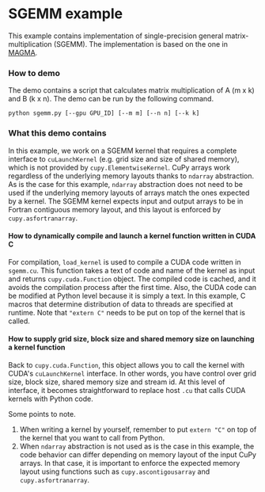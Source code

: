 # SGEMM example

This example contains implementation of single-precision general matrix-multiplication  (SGEMM).
The implementation is based on the one in [MAGMA](http://icl.cs.utk.edu/magma/).


### How to demo
The demo contains a script that calculates matrix multiplication of A (m x k) and B (k x n).
The demo can be run by the following command.

```
python sgemm.py [--gpu GPU_ID] [--m m] [--n n] [--k k]
```


### What this demo contains

In this example, we work on a SGEMM kernel that requires a complete interface to `cuLaunchKernel` (e.g. grid size and size of shared memory), which is not provided by `cupy.ElementwiseKernel`.
CuPy arrays work regardless of the underlying memory layouts thanks to `ndarray` abstraction.
As is the case for this example, `ndarray` abstraction does not need to be used if the underlying memory layouts of arrays match the ones expected by a kernel.
The SGEMM kernel expects input and output arrays to be in Fortran contiguous memory layout, and this layout is enforced by `cupy.asfortranarray`.

#### How to dynamically compile and launch a kernel function written in CUDA C
For compilation, `load_kernel` is used to compile a CUDA code written in `sgemm.cu`.
This function takes a text of code and name of the kernel as input and returns `cupy.cuda.Function` object.
The compiled code is cached, and it avoids the compilation process after the first time.
Also, the CUDA code can be modified at Python level because it is simply a text.
In this example, C macros that determine distribution of data to threads are specified at runtime.
Note that `"extern C"` needs to be put on top of the kernel that is called.

#### How to supply grid size, block size and shared memory size on launching a kernel function
Back to `cupy.cuda.Function`, this object allows you to call the kernel with CUDA's `cuLaunchKernel` interface.
In other words, you have control over grid size, block size, shared memory size and stream id.
At this level of interface, it becomes straightforward to replace host `.cu` that calls CUDA kernels with Python code.

Some points to note.

1. When writing a kernel by yourself, remember to put `extern "C"` on top of the kernel that you want to call from Python.
2. When `ndarray` abstraction is not used as is the case in this example, the code behavior can differ depending on memory layout of the input CuPy arrays.
In that case, it is important to enforce the expected memory layout using functions such as `cupy.ascontigousarray` and `cupy.asfortranarray`.
